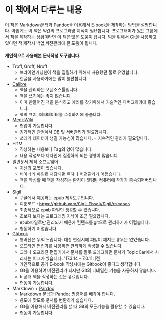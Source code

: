 # 이 책에서 다루는 내용
이 책은 Markdown문법과 Pandoc을 이용해서 E-book을 제작하는 방법을 설명합니다.
아쉽게도 이 책은 약간의 프로그래밍 지식이 필요합니다.
프로그래머가 있는 그룹에서 책을 제작하는 상황이라면 이 책은 많은 도움이 됩니다.
팀을 위해서 Git을 사용하고 있다면 책 제작시 백업,버전관리에 큰 도움이 됩니다.

#### 개인적으로 사용해본 문서작성 도구입니다.
- Troff, Groff, Nroff
	- 브라이언커닝헌이 책을 집필하기 위해서 사용했던 툴로 유명합니다.
	- 한글을 사용하기에는 많이 불편합니다.
- [Calibre](https://calibre-ebook.com)
	- 책을 관리하는 오픈소스툴입니다.
	- 책을 쓰기에는 좋지 않습니다.
	- 이미 만들어진 책을 분석하고 에러를 찾기위해서 기술적인 디버그하기에 좋습니다.
	- 책의 표지, 메타데이터를 수정하기에 좋습니다.
- [MediaWiki](https://www.mediawiki.org/wiki/MediaWiki)
	- 협업이 가능합니다.
	- 장기적인 관점에서 DB 및 서버관리가 필요합니다.
	- 쓰레기 데이터가 생길 가능성이 많습니다. = 지속적인 관리가 필요합니다.
- HTML
	- 작성하는 내용보다 Tag의 양이 많습니다.
	- 내용 작성보다 디자인에 집중하게 되는 경향이 많습니다.
- 일반문서 제작 소프트웨어
	- 자신의 포멧이 있습니다.
	- 바이너리 파일로 저장되면 특히나 버전관리가 어렵습니다.
	- 책을 작성할 때 책을 작성하는 환경이 셋팅된 컴퓨터에 작가가 종속되어버립니다.
- Sigil
	- 구글에서 제공하는 epub 제작도구입니다.
	- 다운로드 : https://github.com/Sigil-Ebook/Sigil/releases
	- 최종적으로 epub 파일만 생성할 수 있습니다.
	- 초보자 보다는 프로그래밍 지식이 조금 필요합니다.
	- epub파일로만 관리되기 때문에 컨텐츠를 git으로 관리하기가 어렵습니다.
	- 협동하기 어렵습니다.
- [Gitbook](http://www.gitbook.com)
	- 웹버전은 무척 느립니다. 대신 편집시에 파일이 깨지는 경우는 없었습니다.
	- 오프라인 편집기를 사용하면 편리하게 작성할 수 있습니다.
	- 그러나 오프라인 편집기에서 문서를 잘못 드레그하면 문서가 Topic Bar에서 사라지는 버그가 있습니다. '17.3.14 - 7.0.11버전
	- 개인적으로 공개 E-book 작성시에는 Gitbook이 좋다고 생각합니다.
	- Git을 이용하여 버전관리가 되지만 Git의 디테일한 기능을 사용하지 않습니다.
	- 비공개 책을 작성하는 것은 유료입니다.
	- 협동이 가능합니다.
- Markdown + [Pandoc](http://www.pandoc.org)
	- Markdown 문법과 Pandoc 명령어를 배워야 합니다.
	- 용도에 맞도록 문서를 변환하기 쉽습니다.
	- Git을 이용해서 버전관리를 할 때 Git의 모든기능을 활용할 수 있습니다.
	- 협동이 가능합니다.
